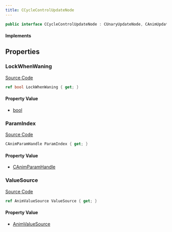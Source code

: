 ```yaml
---
title: CCycleControlUpdateNode
---
```


```csharp
public interface CCycleControlUpdateNode : CUnaryUpdateNode, CAnimUpdateNodeBase, ISchemaClass<CAnimUpdateNodeBase>, ISchemaClass<CUnaryUpdateNode>, ISchemaClass<CCycleControlUpdateNode>, ISchemaField, ISchemaClass, INativeHandle
```

#### Implements

## Properties

### LockWhenWaning

[Source Code](https://github.com/swiftly-solution/swiftlys2/blob/main/managed/src/SwiftlyS2.Generated/Schemas/Interfaces/CCycleControlUpdateNode.cs#L21)

```csharp
ref bool LockWhenWaning { get; }
```

#### Property Value

- [bool](https://learn.microsoft.com/dotnet/api/system.boolean)

### ParamIndex

[Source Code](https://github.com/swiftly-solution/swiftlys2/blob/main/managed/src/SwiftlyS2.Generated/Schemas/Interfaces/CCycleControlUpdateNode.cs#L19)

```csharp
CAnimParamHandle ParamIndex { get; }
```

#### Property Value

- [CAnimParamHandle](/docs/api/shared/schemadefinitions/canimparamhandle)

### ValueSource

[Source Code](https://github.com/swiftly-solution/swiftlys2/blob/main/managed/src/SwiftlyS2.Generated/Schemas/Interfaces/CCycleControlUpdateNode.cs#L17)

```csharp
ref AnimValueSource ValueSource { get; }
```

#### Property Value

- [AnimValueSource](/docs/api/shared/schemadefinitions/animvaluesource)

